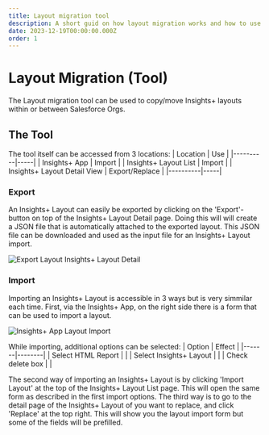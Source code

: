 ```yaml
---
title: Layout migration tool
description: A short guid on how layout migration works and how to use it.
date: 2023-12-19T00:00:00.000Z
order: 1
---
```


# Layout Migration (Tool)

The Layout migration tool can be used to copy/move Insights+ layouts within or between Salesforce Orgs.

## The Tool
The tool itself can be accessed from 3 locations:
| Location | Use |
|----------|-----|
| Insights+ App | Import |
| Insights+ Layout List | Import |
| Insights+ Layout Detail View | Export/Replace |
|----------|-----|

### Export
An Insights+ Layout can easily be exported by clicking on the 'Export'-button on top of the Insights+ Layout Detail page.
Doing this will will create a JSON file that is automatically attached to the exported layout. 
This JSON file can be downloaded and used as the input file for an Insights+ Layout import.

![Export Layout Insights+ Layout Detail](/static/img/Export-Replace-Layout-List.png "Export Layout Insights+ Layout Detail")

### Import
Importing an Insights+ Layout is accessible in 3 ways but is very simmilar each time. First, via the Insights+ App, on the right side there is a form that can be used to import a layout.

![Insights+ App Layout Import](/static/img/import-export-insights.png "Insights+ App Layout Import")

While importing, additional options can be selected:
| Option | Effect |
|-------|--------|
| Select HTML Report | |
| Select Insights+ Layout | |
| Check delete box | |

The second way of importing an Insights+ Layout is by clicking 'Import Layout' at the top of the Insights+ Layout List page. This will open the same form as described in the first import options.
The third way is to go to the detail page of the Insights+ Layout of you want to replace, and click 'Replace' at the top right. This will show you the layout import form but some of the fields will be prefilled. 



